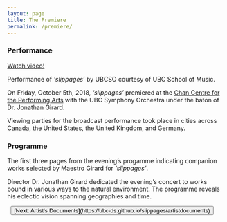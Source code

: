 ```yaml
---
layout: page
title: The Premiere
permalink: /premiere/
---
```


### Performance

<a href="https://open.library.ubc.ca/cIRcle/collections/ubccommunityandpartnerspublicati/52387/items/1.0394360">Watch video!<script>var w=window,d=document,e;w._fpes||(w._fpes=[],w.addEventListener("load",function(){var s=d.createElement("script");s.src="//embed.flowplayer.org/6.0.5/embed.min.js",d.body.appendChild(s)})),e=[].slice.call(d.getElementsByTagName("script"),-1)[0].parentNode,w._fpes.push({e:e,l:"",c:{"ratio":0.5625,"rtmp":0,"live":false,"origin":"https://open.library.ubc.ca/cIRcle/collections/ubccommunityandpartnerspublicati/52387/items/1.0394360","key":"$495598992287452","swf":"//releases.flowplayer.org/6.0.5/commercial/flowplayer.swf","swfHls":"//releases.flowplayer.org/6.0.5/commercial/flowplayerhls.swf","adaptiveRatio":true,"clip":{"sources":[{"type":"application/x-mpegurl","src":"https://open.library.ubc.ca/media/stream/m3u8/52387/1.0394360/0"},{"type":"video/mp4","src":"https://open.library.ubc.ca/media/stream/mp4/52387/1.0394360/0"}]}}});</script></a>

Performance of *‘slippages’*  by UBCSO courtesy of UBC School of Music.

On Friday, October 5th, 2018, *‘slippages’*  premiered at the [Chan Centre for the Performing Arts](https://en.wikipedia.org/wiki/Chan_Centre_for_the_Performing_Arts) with the UBC Symphony Orchestra under the baton of Dr. Jonathan Girard.


Viewing parties for the broadcast performance took place in cities across Canada, the United States, the United Kingdom, and Germany.

### Programme
The first three pages from the evening’s progamme indicating companion works selected by Maestro Girard for *‘slippages’*.

Director Dr. Jonathan Girard dedicated the evening’s concert to works bound in various ways to the natural environment. The programme reveals his eclectic vision spanning geographies and time.

<div id="ubcOpenCollectionsWidgetDisplay">
<script id="ubcOpenCollectionsWidget"
src="https://open.library.ubc.ca/staticfile/build/embed/item.js"
data-item="1.0389943"
data-collection="specialp"
data-metadata="false"
data-width=""
data-media="0"
async >
</script>
</div>
&nbsp;
<button type="button" class="btn btn-light">[Next: Artist's Documents](https://ubc-ds.github.io/slippages/artistdocuments)</button>
